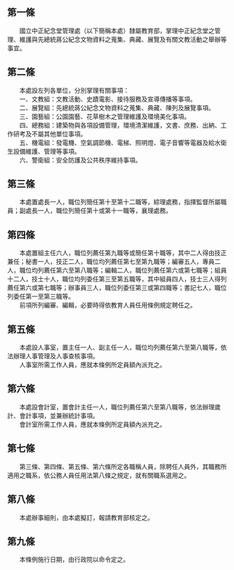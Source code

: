 第一條 
-------
　　國立中正紀念堂管理處（以下簡稱本處）隸屬教育部，掌理中正紀念堂之管理、維護與先總統蔣公紀念文物資料之蒐集、典藏、展覽及有關文教活動之舉辦等事宜。  


第二條 
-------
　　本處設左列各單位，分別掌理有關事項：  
　　一、文教組：文教活動、史蹟電影、接待服務及宣導傳播等事項。  
　　二、展覽組：先總統蔣公紀念文物資料之蒐集、典藏、陳列及展覽事項。  
　　三、園藝組：公園園藝、花草樹木之管理維護及環境美化事項。  
　　四、總務組：建築物與各項設備管理，環境清潔維護，文書、庶務、出納、工作研考及不屬其他單位事項。  
　　五、機電組：發電機、空氣調節機、電梯、照明燈、電子音響等電器及給水衛生設備維護、管理等事項。  
　　六、警衛組：安全防護及公共秩序維持事項。  


第三條 
-------
　　本處置處長一人，職位列簡任第十至第十二職等，綜理處務，指揮監督所屬職員；副處長一人，職位列簡任第十或第十一職等，襄理處務。  


第四條 
-------
　　本處置組主任六人，職位列薦任第九職等或簡任第十職等，其中二人得由技正兼任；秘書一人，技正二人，職位均列薦任第七至第九職等；編審五人，專員二人，職位均列薦任第六至第八職等；編輯二人，職位列薦任第六或第七職等；組員十二人，技士十人，職位均列委任第三至第五職等，其中組員四人，技士三人得列薦任第六或第七職等；辦事員三人，職位列委任第三或第四職等；書記七人，職位列委任第一至第三職等。  
　　前項所列編審、編輯，必要時得依教育人員任用條例規定聘任之。  


第五條 
-------
　　本處設人事室，置主任一人、副主任一人，職位均列薦任第六至第八職等，依法辦理人事管理及人事查核事項。  
　　人事室所需工作人員，應就本條例所定員額內派充之。  


第六條 
-------
　　本處設會計室，置會計主任一人，職位列薦任第六至第八職等，依法辦理歲計、會計事項，並兼辦統計事項。  
　　會計室所需工作人員，應就本條例所定員額內派充之。  


第七條 
-------
　　第三條、第四條、第五條、第六條所定各職稱人員，除聘任人員外，其職務所適用之職系，依公務人員任用法第八條之規定，就有關職系選用之。  


第八條 
-------
　　本處辦事細則，由本處擬訂，報請教育部核定之。  


第九條 
-------
　　本條例施行日期，由行政院以命令定之。
